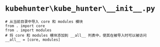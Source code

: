 # `kubehunter\kube_hunter\__init__.py`

```
# 从当前目录中导入 core 和 modules 模块
from . import core
from . import modules
# 将 core 和 modules 模块添加到 __all__ 列表中，使其在被导入时可以被访问
__all__ = [core, modules]
```